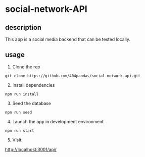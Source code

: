 # social-network-API

## description

This app is a social media backend that can be tested locally.

## usage

1. Clone the rep

```
git clone https://github.com/404pandas/social-network-api.git
```

2. Install dependencies

```
npm run install
```

3. Seed the database

```
npm run seed
```

4. Launch the app in development environment

```
npm run start
```

5. Visit:

[http://localhost:3001/api/](http://localhost:3001/api/)